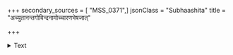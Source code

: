 +++
secondary_sources = [ "MSS_0371",]
jsonClass = "Subhaashita"
title = "अच्युतानन्तगोविन्दनामोच्चारणभेषजात्"

+++

<details><summary>Text</summary>

अच्युतानन्तगोविन्दनामोच्चारणभेषजात्।  
नश्यन्ति सकला रोगाः सत्यं सत्यं वदाम्यहम्॥
</details>
